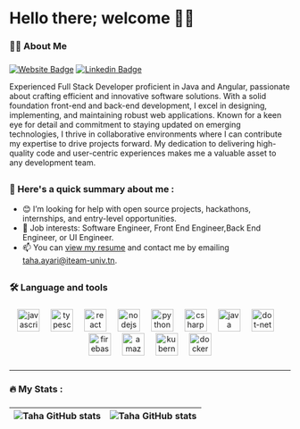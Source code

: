 # Hello there; welcome 👋🏾
###

<h3 align="left">👩‍💻  About Me</h3>

###
[![Website Badge](https://img.shields.io/badge/-tahaayari.com-000000?style=for-the-badge&logo=Google-Chrome&logoColor=white&link=https://taha-kh14.onrender.com)]([https://taha-kh14.onrender.com](https://taha-kh14.onrender.com)) [![Linkedin Badge](https://img.shields.io/badge/-tahaayari-blue?style=for-the-badge&logo=Linkedin&logoColor=white&link=https://www.linkedin.com/in/taha-ayari-090a0b199/)](https://www.linkedin.com/in/taha-ayari-090a0b199/) 

Experienced Full Stack Developer proficient in Java and Angular, passionate about crafting efficient and innovative software solutions. With a solid foundation front-end and back-end development, I excel in designing, implementing, and maintaining robust web applications. Known for a keen eye for detail and commitment to staying updated on emerging technologies, I thrive in collaborative environments where I can contribute my expertise to drive projects forward. My dedication to delivering high-quality code and user-centric experiences makes me a valuable asset to any development team.
##
<h3>💼 Here's a quick summary about me :</h3>

- 😊 I’m looking for help with open source projects, hackathons, internships, and entry-level opportunities.
- 💼 Job interests: Software Engineer, Front End Engineer,Back End Engineer, or UI Engineer.
- 📫 You can [view my resume](Ayari-Taha-CV.pdf) and contact me by emailing taha.ayari@iteam-univ.tn.

##
<h3 align="left">🛠 Language and tools</h3>

###

<div align="center">
  <img src="https://cdn.jsdelivr.net/gh/devicons/devicon/icons/javascript/javascript-original.svg" height="40" alt="javascript logo"  />
  <img width="12" />
  <img src="https://cdn.jsdelivr.net/gh/devicons/devicon/icons/typescript/typescript-original.svg" height="40" alt="typescript logo"  />
  <img width="12" />
  <img src="https://cdn.jsdelivr.net/gh/devicons/devicon/icons/react/react-original.svg" height="40" alt="react logo"  />
  <img width="12" />
  <img src="https://cdn.jsdelivr.net/gh/devicons/devicon/icons/nodejs/nodejs-original.svg" height="40" alt="nodejs logo"  />
  <img width="12" />
  <img src="https://cdn.jsdelivr.net/gh/devicons/devicon/icons/python/python-original.svg" height="40" alt="python logo"  />
  <img width="12" />
  <img src="https://cdn.jsdelivr.net/gh/devicons/devicon/icons/csharp/csharp-original.svg" height="40" alt="csharp logo"  />
  <img width="12" />
  <img src="https://cdn.jsdelivr.net/gh/devicons/devicon/icons/java/java-original.svg" height="40" alt="java logo"  />
  <img width="12" />
  <img src="https://cdn.jsdelivr.net/gh/devicons/devicon/icons/dot-net/dot-net-plain-wordmark.svg" height="40" alt="dot-net logo"  />
  <img width="12" />
  <img src="https://cdn.jsdelivr.net/gh/devicons/devicon/icons/firebase/firebase-plain-wordmark.svg" height="40" alt="firebase logo"  />
  <img width="12" />
  <img src="https://cdn.jsdelivr.net/gh/devicons/devicon/icons/amazonwebservices/amazonwebservices-line-wordmark.svg" height="40" alt="amazonwebservices logo"  />
  <img width="12" />
<img src="https://cdn.jsdelivr.net/gh/devicons/devicon/icons/kubernetes/kubernetes-plain.svg" height="40" alt="kubernetes logo"  />
  <img width="12" />
  <img src="https://cdn.jsdelivr.net/gh/devicons/devicon/icons/docker/docker-plain-wordmark.svg" height="40" alt="docker logo"  />
</div>

###
---
###

<h3 align="left">🔥   My Stats :</h3>

###

| <img align="center" src="https://github-readme-stats.vercel.app/api?username=tahavv&show_icons=true&include_all_commits=true&hide_border=true" alt="Taha GitHub stats" /> | <img align="center" src="https://github-readme-stats.vercel.app/api/top-langs/?username=tahavv&langs_count=8&layout=compact&hide_border=true" alt="Taha GitHub stats" /> |
| ------------- | ------------- |
